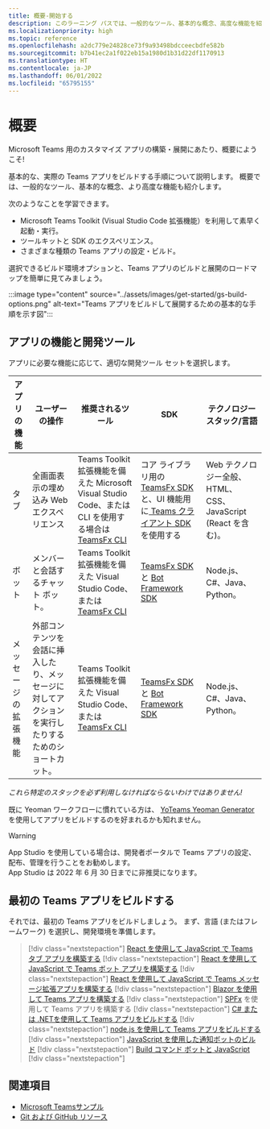 ```yaml
---
title: 概要-開始する
description: このラーニング パスでは、一般的なツール、基本的な概念、高度な機能を紹介する Microsoft Teams 開発者向けドキュメントの使用を開始します。
ms.localizationpriority: high
ms.topic: reference
ms.openlocfilehash: a2dc779e24828ce73f9a93498bdcceecbdfe582b
ms.sourcegitcommit: b7b41ec2a1f022eb15a1980d1b31d22df1170913
ms.translationtype: HT
ms.contentlocale: ja-JP
ms.lasthandoff: 06/01/2022
ms.locfileid: "65795155"
---
```

# <a name="get-started"></a>概要

Microsoft Teams 用のカスタマイズ アプリの構築・展開にあたり、概要にようこそ!

基本的な、実際の Teams アプリをビルドする手順について説明します。 概要では、一般的なツール、基本的な概念、より高度な機能も紹介します。

次のようなことを学習できます。

- Microsoft Teams Toolkit (Visual Studio Code 拡張機能）を利用して素早く起動・実行。
- ツールキットと SDK のエクスペリエンス。
- さまざまな種類の Teams アプリの設定・ビルド。

選択できるビルド環境オプションと、Teams アプリのビルドと展開のロードマップを簡単に見てみましょう。

:::image type="content" source="../assets/images/get-started/gs-build-options.png" alt-text="Teams アプリをビルドして展開するための基本的な手順を示す図":::

## <a name="app-capabilities-and-development-tools"></a>アプリの機能と開発ツール

アプリに必要な機能に応じて、適切な開発ツール セットを選択します。

| アプリの機能 | ユーザーの操作 | 推奨されるツール | SDK | テクノロジー スタック/言語 |
|--------|-------------|--------|--------|--------|
| タブ | 全画面表示の埋め込み Web エクスペリエンス | Teams Toolkit 拡張機能を備えた Microsoft Visual Studio Code、または CLI を使用する場合は [TeamsFx CLI](https://github.com/OfficeDev/TeamsFx/blob/dev/docs/cli/user-manual.md) | コア ライブラリ用の [TeamsFx SDK](/javascript/api/@microsoft/teamsfx/?view=msteams-client-js-latest&preserve-view=true)と、UI 機能用に[ Teams クライアント SDK](/javascript/api/overview/msteams-client?view=msteams-client-js-latest&preserve-view=true)を使用する | Web テクノロジー全般、HTML、CSS、JavaScript (React を含む)。 |
| ボット | メンバーと会話するチャット ボット。 | Teams Toolkit 拡張機能を備えた Visual Studio Code、または [TeamsFx CLI](https://github.com/OfficeDev/TeamsFx/blob/dev/docs/cli/user-manual.md) | [TeamsFx SDK](/javascript/api/@microsoft/teamsfx/?view=msteams-client-js-latest&preserve-view=true) と [Bot Framework SDK](https://dev.botframework.com/) | Node.js、C#、Java、Python。 |
| メッセージの拡張機能 | 外部コンテンツを会話に挿入したり、メッセージに対してアクションを実行したりするためのショートカット。 | Teams Toolkit 拡張機能を備えた Visual Studio Code、または [TeamsFx CLI](https://github.com/OfficeDev/TeamsFx/blob/dev/docs/cli/user-manual.md) | [TeamsFx SDK](/javascript/api/@microsoft/teamsfx/?view=msteams-client-js-latest&preserve-view=true) と [Bot Framework SDK](https://dev.botframework.com/) | Node.js、C#、Java、Python。 |

*これら特定のスタックを必ず利用しなければならないわけではありません!*

既に Yeoman ワークフローに慣れている方は、 [YoTeams Yeoman Generator](https://github.com/pnp/generator-teams/blob/master/docs/docs/tutorials/build-your-first-microsoft-teams-app.md) を使用してアプリをビルドするのを好まれるかも知れません。

> [!WARNING]
> App Studio を使用している場合は、開発者ポータルで Teams アプリの設定、配布、管理を行うことをお勧めします。<br> App Studio は 2022 年 6 月 30 日までに非推奨になります。

## <a name="build-your-first-teams-app"></a>最初の Teams アプリをビルドする

それでは、最初の Teams アプリをビルドしましょう。 まず、言語 (またはフレームワーク) を選択し、開発環境を準備します。

> [!div class="nextstepaction"]
> [React を使用して JavaScript で Teams タブ アプリを構築する](../sbs-gs-javascript.yml)
> [!div class="nextstepaction"]
> [React を使用して JavaScript で Teams ボット アプリを構築する](../sbs-gs-bot.yml)
> [!div class="nextstepaction"]
> [React を使用して JavaScript で Teams メッセージ拡張アプリを構築する](../sbs-gs-msgext.yml)
> [!div class="nextstepaction"]
> [Blazor を使用して Teams アプリを構築する](../sbs-gs-blazorupdate.yml)
> [!div class="nextstepaction"]
> [SPFx](../sbs-gs-spfx.yml) を使用して Teams アプリを構築する
> [!div class="nextstepaction"]
> [C# または .NETを使用して Teams アプリをビルドする](../sbs-gs-csharp.yml)
> [!div class="nextstepaction"]
> [node.js を使用して Teams アプリをビルドする](../sbs-gs-nodejs.yml)
> [!div class="nextstepaction"]
> [JavaScript を使用した通知ボットのビルド](../sbs-gs-notificationbot.yml)
> [!div class="nextstepaction"]
> [Build コマンド ボットと JavaScript](../sbs-gs-commandbot.yml)
> [!div class="nextstepaction"]

## <a name="see-also"></a>関連項目

* [Microsoft Teamsサンプル](https://github.com/OfficeDev/Microsoft-Teams-Samples#microsoft-teams-samples)
* [Git および GitHub リソース](/contribute/additional-resources)
